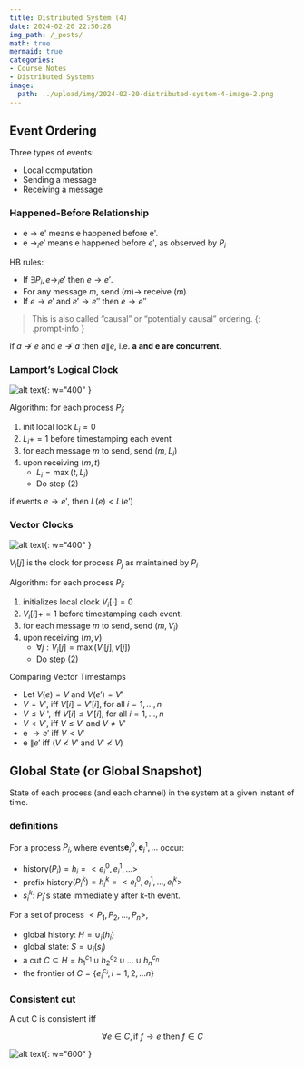```yaml
---
title: Distributed System (4)
date: 2024-02-20 22:50:28
img_path: /_posts/
math: true
mermaid: true
categories:
- Course Notes
- Distributed Systems
image:
  path: ../upload/img/2024-02-20-distributed-system-4-image-2.png
---
```


## Event Ordering

Three types of events:

- Local computation
- Sending a message
- Receiving a message

### Happened-Before Relationship

- e $\rightarrow$ e' means e happened before e'.
- e $\rightarrow_i e'$ means e happened before $e'$, as observed by $P_{i}$

HB rules:

- If $\exists P_{i}, e \rightarrow_{i} e'$ then $e \rightarrow e'$.
- For any message $m$, send $(m) \rightarrow$ receive $(m)$
- If $e \rightarrow e'$ and $e' \rightarrow e''$ then $e \rightarrow e''$

> This is also called “causal” or “potentially causal” ordering.
{: .prompt-info }

if $a \nrightarrow e$ and $e \nrightarrow a$ then $a \| e$, i.e. **a and e are concurrent**.

### Lamport’s Logical Clock

![alt text](../upload/img/2024-02-20-distributed-system-4-image.png){: w="400" }

Algorithm: for each process $P_i$:

1. init local lock $L_i = 0$
2. $L_i += 1$ before timestamping each event
3. for each message $m$ to send, send $(m,L_i)$
4. upon receiving $(m,t)$
   - $L_i = \max(t, L_i)$
   - Do step (2)

if events $e \to e'$, then $L(e) < L(e’)$

### Vector Clocks

![alt text](../upload/img/2024-02-20-distributed-system-4-image-1.png){: w="400" }

$V_i[j]$ is the clock for process $P_j$ as maintained by $P_i$

Algorithm: for each process $P_i$:

1. initializes local clock $V_i[\cdot] = 0$
2. $V_i[i] += 1$ before timestamping each event.
3. for each message $m$ to send, send $(m, V_i)$
4. upon receiving $(m, v)$
   - $\forall j : V_i[j] = \max(V_i[j], v[j])$
   - Do step (2)

Comparing Vector Timestamps

- Let $V(e)=V$ and $V\left(e'\right)=V'$
- $V=V'$, iff $V[i]=V'[i]$, for all $i=1, \ldots, n$
- $V \leq V$ ', iff $V[i] \leq V'[i]$, for all $i=1, \ldots, n$
- $V<V'$, iff $V \leq V'$ and $V \neq V'$
- e $\rightarrow e'$ iff $V<V'$
- e $\| e'$ iff $\left(V \nless V'\right.$ and $\left.V' \nless V\right)$

## Global State (or Global Snapshot)

State of each process (and each channel) in the system at a
given instant of time.

### definitions

For a process $P_{i}$,
where events$\mathbf{e}_i^0, \mathbf{e}_i^1, \ldots$ occur:

- history$(P_i) = h_i = <e_i^0, e_i^1, \ldots>$
- prefix history$(P_i^k) = h_i^k = <e_i^0, e_i^1, \ldots, e_i^k>$
- $s_i^k$: $P_i$'s state immediately after k-th event.

For a set of process $<P_1, P_2, \ldots, P_n>$,

- global history: $H=\cup_i\left(h_i\right)$
- global state: $S=\cup_i\left(s_i\right)$
- a cut $C \subseteq H=h_1^{c_1} \cup h_2^{c_2} \cup \ldots \cup h_n^{c_n}$
- the frontier of $C=\{e_i^{c_i}, i=1,2, \ldots n\}$

### Consistent cut

A cut C is consistent iff

$$\forall e \in  C,  \text{if } f\to e \text{ then } f \in C$$

![alt text](../upload/img/2024-02-20-distributed-system-4-image-2.png){: w="600" }